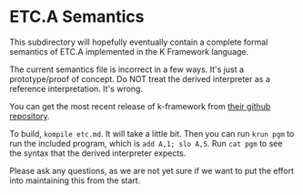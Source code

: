 # ETC.A Semantics

This subdirectory will hopefully eventually contain a complete formal semantics of ETC.A implemented in the K Framework language.

The current semantics file is incorrect in a few ways. It's just a prototype/proof of concept. Do NOT treat the derived interpreter as a reference interpretation. It's wrong.

You can get the most recent release of k-framework from [their github repository](https://github.com/runtimeverification/k/releases/tag/v5.2.94).

To build, `kompile etc.md`. It will take a little bit. Then you can run `krun pgm` to run the included program, which is `add A,1; slo A,5`. Run `cat pgm` to see the syntax that the derived interpreter expects.

Please ask any questions, as we are not yet sure if we want to put the effort into maintaining this from the start.
